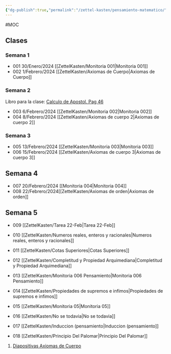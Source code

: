 ```yaml
---
{"dg-publish":true,"permalink":"/zettel-kasten/pensamiento-matematico/"}
---
```


#MOC 
## Clases

### Semana 1
- 001 30/Enero/2024 [[ZettelKasten/Monitoria  001\|Monitoria  001]]
- 002 1/Febrero/2024 [[ZettelKasten/Axiomas de Cuerpo\|Axiomas de Cuerpo]]

### Semana 2
Libro para la clase: [Calculo de Apostol. Pag 46 ](https://calculounicaes.files.wordpress.com/2012/04/calculo-volumen-1-de-tom-apostol.pdf)
- 003 6/Febrero/2024 [[ZettelKasten/Monitoria 002\|Monitoria 002]]
- 004 8/Febrero/2024 [[ZettelKasten/Axiomas de cuerpo 2\|Axiomas de cuerpo 2]]
### Semana 3
- 005 13/Febrero/2024 [[ZettelKasten/Monitoria 003\|Monitoria 003]]
- 006 15/Febrero/2024 [[ZettelKasten/Axiomas de cuerpo 3\|Axiomas de cuerpo 3]]
## Semana 4
- 007 20/Febrero/2024 [[Monitoria 004\|Monitoria 004]]
- 008 22/Febrero/2024[[ZettelKasten/Axiomas de orden\|Axiomas de orden]]

## Semana 5
- 009 [[ZettelKasten/Tarea 22-Feb\|Tarea 22-Feb]]

-  010 [[ZettelKasten/Numeros reales, enteros y racionales\|Numeros reales, enteros y racionales]]

- 011 [[ZettelKasten/Cotas Superiores\|Cotas Superiores]]
- 012 [[ZettelKasten/Completitud y Propiedad Arquimediana\|Completitud y Propiedad Arquimediana]]
- 013 [[ZettelKasten/Monitoria 006 Pensamiento\|Monitoria 006 Pensamiento]]
- 014 [[ZettelKasten/Propiedades de supremos e infimos\|Propiedades de supremos e infimos]]
 - 015 [[ZettelKasten/Monitoria 05\|Monitoria 05]]
 - 016 [[ZettelKasten/No se todavia\|No se todavia]]
 - 017 [[ZettelKasten/Induccion (pensamiento\|Induccion (pensamiento]]
 - 018 [[ZettelKasten/Principio Del Palomar\|Principio Del Palomar]]
1. [Diapositivas Axiomas de Cuerpo](https://e-aulas.urosario.edu.co/pluginfile.php/3070907/mod_resource/content/1/Axiomas%20de%20cuerpo.pdf)